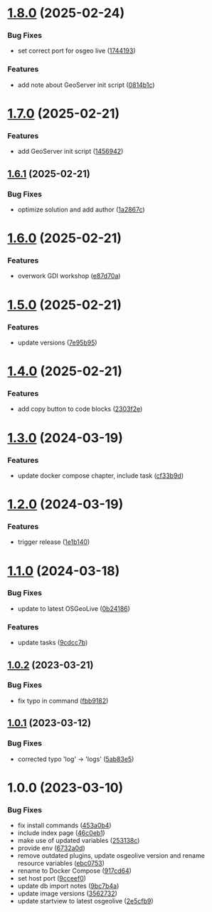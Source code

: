# [1.8.0](https://github.com/terrestris/docker-ws/compare/v1.7.0...v1.8.0) (2025-02-24)


### Bug Fixes

* set correct port for osgeo live ([1744193](https://github.com/terrestris/docker-ws/commit/1744193d509dff2e25a8347d363b2c6cfb7c00a3))


### Features

* add note about GeoServer init script ([0814b1c](https://github.com/terrestris/docker-ws/commit/0814b1c4d961ad303a9c43a331afcfa36ca456f3))

# [1.7.0](https://github.com/terrestris/docker-ws/compare/v1.6.1...v1.7.0) (2025-02-21)


### Features

* add GeoServer init script ([1456942](https://github.com/terrestris/docker-ws/commit/1456942a078f1368c81451a9e2efc016e2c29d67))

## [1.6.1](https://github.com/terrestris/docker-ws/compare/v1.6.0...v1.6.1) (2025-02-21)


### Bug Fixes

* optimize solution and add author ([1a2867c](https://github.com/terrestris/docker-ws/commit/1a2867c53c01619deb5589b691478243fb1f10cf))

# [1.6.0](https://github.com/terrestris/docker-ws/compare/v1.5.0...v1.6.0) (2025-02-21)


### Features

* overwork GDI workshop ([e87d70a](https://github.com/terrestris/docker-ws/commit/e87d70a4fad0c01f2ba54c7ca01e5d8af6d2c10d))

# [1.5.0](https://github.com/terrestris/docker-ws/compare/v1.4.0...v1.5.0) (2025-02-21)


### Features

* update versions ([7e95b95](https://github.com/terrestris/docker-ws/commit/7e95b95786e4e216d22100c17629236bd2653715))

# [1.4.0](https://github.com/terrestris/docker-ws/compare/v1.3.0...v1.4.0) (2025-02-21)


### Features

* add copy button to code blocks ([2303f2e](https://github.com/terrestris/docker-ws/commit/2303f2ed880c330049f9ad2fce4557b6aabb2ed8))

# [1.3.0](https://github.com/terrestris/docker-ws/compare/v1.2.0...v1.3.0) (2024-03-19)


### Features

* update docker compose chapter, include task ([cf33b9d](https://github.com/terrestris/docker-ws/commit/cf33b9d99c3c3f3fa68986473992de59c814feff))

# [1.2.0](https://github.com/terrestris/docker-ws/compare/v1.1.0...v1.2.0) (2024-03-19)


### Features

* trigger release ([1e1b140](https://github.com/terrestris/docker-ws/commit/1e1b14092b4458d46fcf1668041d67c9aa8d0d4f))

# [1.1.0](https://github.com/terrestris/docker-ws/compare/v1.0.2...v1.1.0) (2024-03-18)


### Bug Fixes

* update to latest OSGeoLive ([0b24186](https://github.com/terrestris/docker-ws/commit/0b2418659e3e7f5ab798ea39fb13fdf9089ac9ce))


### Features

* update tasks ([9cdcc7b](https://github.com/terrestris/docker-ws/commit/9cdcc7ba6678d54625e222b6d7181660a31e1dfd))

## [1.0.2](https://github.com/terrestris/docker-ws/compare/v1.0.1...v1.0.2) (2023-03-21)


### Bug Fixes

* fix typo in command ([fbb9182](https://github.com/terrestris/docker-ws/commit/fbb918253e0e697004233037db7550255abb650c))

## [1.0.1](https://github.com/terrestris/docker-ws/compare/v1.0.0...v1.0.1) (2023-03-12)


### Bug Fixes

* corrected typo 'log' -> 'logs' ([5ab83e5](https://github.com/terrestris/docker-ws/commit/5ab83e577ec833e93f848ceea6839a8e60127f28))

# 1.0.0 (2023-03-10)


### Bug Fixes

* fix install commands ([453a0b4](https://github.com/terrestris/docker-ws/commit/453a0b49779efdee205fd398b0a5e965ca95c151))
* include index page ([46c0eb1](https://github.com/terrestris/docker-ws/commit/46c0eb1b9b279c3813686609396852b680dcba4f))
* make use of updated variables ([253138c](https://github.com/terrestris/docker-ws/commit/253138c087fcf236f54dfdf1febb3e45d4a1cafa))
* provide env ([6732a0d](https://github.com/terrestris/docker-ws/commit/6732a0d6874e35c0e00ce93e97a2a8e1a1ea40c4))
* remove outdated plugins, update osgeolive version and rename resource variables ([ebc0753](https://github.com/terrestris/docker-ws/commit/ebc07536292ddccc8225da62ef36afbd3b439b37))
* rename to Docker Compose ([917cd64](https://github.com/terrestris/docker-ws/commit/917cd6447c5f83b54c47c91a1a88e3ac8601eb00))
* set host port ([9cceef0](https://github.com/terrestris/docker-ws/commit/9cceef05139e10236f480cf551656edb8e091f49))
* update db import notes ([9bc7b4a](https://github.com/terrestris/docker-ws/commit/9bc7b4a06ce65cf6d36e6d42c066d19eacd3bb87))
* update image versions ([3562732](https://github.com/terrestris/docker-ws/commit/3562732f4bc1a7ccafac6754f3481d0457f508b1))
* update startview to latest osgeolive ([2e5cfb9](https://github.com/terrestris/docker-ws/commit/2e5cfb96a1136389e393d48a9fc70596982044c1))
